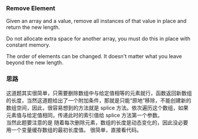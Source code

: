 ### Remove Element

Given an array and a value, remove all instances of that value in place and return the new length.

Do not allocate extra space for another array, you must do this in place with constant memory.

The order of elements can be changed. It doesn't matter what you leave beyond the new length.

### 思路

这道题其实很简单，只需要删除数组中与给定值相等的元素就行，函数返回新数组的长度，当然这道题给出了一个附加条件，那就是只能“原地”移除，不能创建新的数组空间，因此，很容易想到的方法就是 splice 方法。依次遍历这个数组，如果元素值与给定值相同，传递此时的索引值给 splice 方法第一个参数。   
当然此题要注意的是 随着每次删除元素，数组的长度是动态变化的，因此没必要用一个变量缓存数组的最初长度值。 很简单，直接看代码。